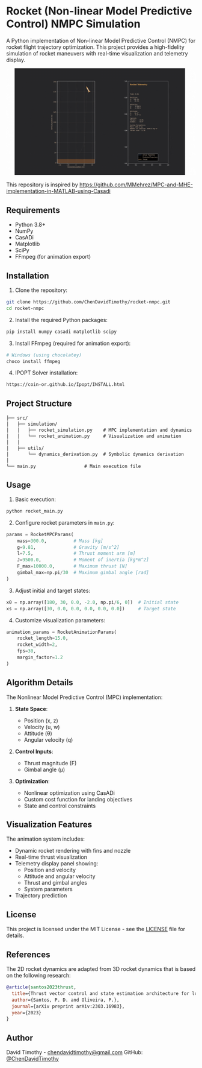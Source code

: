 # Rocket (Non-linear Model Predictive Control) NMPC Simulation 

A Python implementation of Non-linear Model Predictive Control (NMPC) for rocket flight trajectory optimization. This project provides a high-fidelity simulation of rocket maneuvers with real-time visualization and telemetry display.

![Rocket Animation](rocket.gif)

This repository is inspired by https://github.com/MMehrez/MPC-and-MHE-implementation-in-MATLAB-using-Casadi

## Requirements

- Python 3.8+
- NumPy
- CasADi
- Matplotlib
- SciPy
- FFmpeg (for animation export)

## Installation

1. Clone the repository:
```bash
git clone https://github.com/ChenDavidTimothy/rocket-nmpc.git
cd rocket-nmpc
```

2. Install the required Python packages:
```bash
pip install numpy casadi matplotlib scipy
```

3. Install FFmpeg (required for animation export):
```bash
# Windows (using chocolatey)
choco install ffmpeg
```

4. IPOPT Solver installation:
```bash
https://coin-or.github.io/Ipopt/INSTALL.html
```

## Project Structure

```
├── src/
│   ├── simulation/
│   │   ├── rocket_simulation.py    # MPC implementation and dynamics
│   │   └── rocket_animation.py     # Visualization and animation
│   │
│   ├── utils/
│       └── dynamics_derivation.py  # Symbolic dynamics derivation
│        
└── main.py                  # Main execution file
```

## Usage

1. Basic execution:
```python
python rocket_main.py
```

2. Configure rocket parameters in `main.py`:
```python
params = RocketMPCParams(
    mass=300.0,          # Mass [kg]
    g=9.81,              # Gravity [m/s^2]
    l=7.5,               # Thrust moment arm [m]
    J=9500.0,            # Moment of inertia [kg*m^2]
    F_max=10000.0,       # Maximum thrust [N]
    gimbal_max=np.pi/30  # Maximum gimbal angle [rad]
)
```

3. Adjust initial and target states:
```python
x0 = np.array([180, 30, 0.0, -2.0, np.pi/6, 0])  # Initial state
xs = np.array([30, 0.0, 0.0, 0.0, 0.0, 0.0])     # Target state
```

4. Customize visualization parameters:
```python
animation_params = RocketAnimationParams(
    rocket_length=15.0,
    rocket_width=2,
    fps=30,
    margin_factor=1.2
)
```

## Algorithm Details

The Nonlinear Model Predictive Control (MPC) implementation:

1. **State Space**: 
   - Position (x, z)
   - Velocity (u, w)
   - Attitude (θ)
   - Angular velocity (q)

2. **Control Inputs**:
   - Thrust magnitude (F)
   - Gimbal angle (μ)

3. **Optimization**:
   - Nonlinear optimization using CasADi
   - Custom cost function for landing objectives
   - State and control constraints

## Visualization Features

The animation system includes:
- Dynamic rocket rendering with fins and nozzle
- Real-time thrust visualization
- Telemetry display panel showing:
  - Position and velocity
  - Attitude and angular velocity
  - Thrust and gimbal angles
  - System parameters
- Trajectory prediction

## License

This project is licensed under the MIT License - see the [LICENSE](LICENSE) file for details.

## References

The 2D rocket dynamics are adapted from 3D rocket dynamics that is based on the following research:

```bibtex
@article{santos2023thrust,
  title={Thrust vector control and state estimation architecture for low-cost small-scale launchers},
  author={Santos, P. D. and Oliveira, P.},
  journal={arXiv preprint arXiv:2303.16983},
  year={2023}
}
```

## Author

David Timothy - chendavidtimothy@gmail.com
GitHub: [@ChenDavidTimothy](https://github.com/ChenDavidTimothy)
